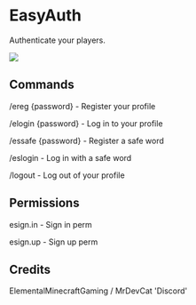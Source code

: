 # EasyAuth
Authenticate your players.

[![](https://poggit.pmmp.io/shield.state/EasyAuth)](https://poggit.pmmp.io/p/EasyAuth)

## Commands

/ereg {password} - Register your profile

/elogin {password} - Log in to your profile

/essafe {password} - Register a safe word

/eslogin - Log in with a safe word

/logout - Log out of your profile

## Permissions

esign.in - Sign in perm

esign.up - Sign up perm

## Credits

ElementalMinecraftGaming / MrDevCat 'Discord'

